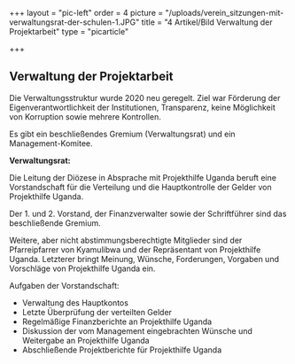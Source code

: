 +++
layout = "pic-left"
order = 4
picture = "/uploads/verein_sitzungen-mit-verwaltungsrat-der-schulen-1.JPG"
title = "4 Artikel/Bild Verwaltung der Projektarbeit"
type = "picarticle"

+++
## Verwaltung der Projektarbeit

Die Verwaltungsstruktur wurde 2020 neu geregelt. Ziel war Förderung der Eigenverantwortlichkeit der Institutionen, Transparenz, keine Möglichkeit von Korruption sowie mehrere Kontrollen.

Es gibt ein beschließendes Gremium (Verwaltungsrat) und ein Management-Komitee.

**Verwaltungsrat:**

Die Leitung der Diözese in Absprache mit Projekthilfe Uganda beruft eine Vorstandschaft für die Verteilung und die Hauptkontrolle der Gelder von Projekthilfe Uganda.

Der 1. und 2. Vorstand, der Finanzverwalter sowie der Schriftführer sind das beschließende Gremium.

Weitere, aber nicht abstimmungsberechtigte Mitglieder sind der Pfarreipfarrer von Kyamulibwa und der Repräsentant von Projekthilfe Uganda. Letzterer bringt Meinung, Wünsche, Forderungen, Vorgaben und Vorschläge von Projekthilfe Uganda ein.

Aufgaben der Vorstandschaft:

* Verwaltung des Hauptkontos
* Letzte Überprüfung der verteilten Gelder
* Regelmäßige Finanzberichte an Projekthilfe Uganda
* Diskussion der vom Management eingebrachten Wünsche und Weitergabe an Projekthilfe Uganda
* Abschließende Projektberichte für Projekthilfe Uganda